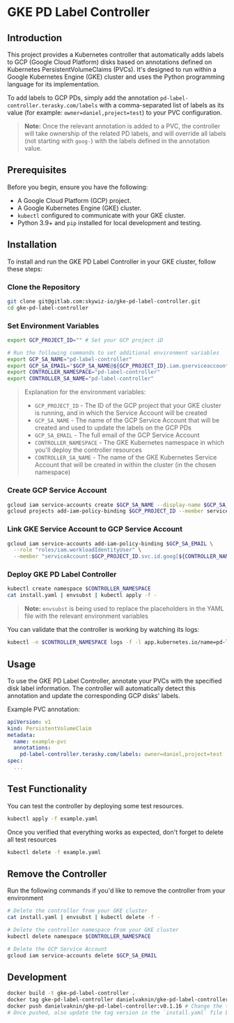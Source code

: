 # GKE PD Label Controller

## Introduction

This project provides a Kubernetes controller that automatically adds labels to GCP (Google Cloud Platform) disks based on annotations defined on Kubernetes PersistentVolumeClaims (PVCs). It's designed to run within a Google Kubernetes Engine (GKE) cluster and uses the Python programming language for its implementation.

To add labels to GCP PDs, simply add the annotation `pd-label-controller.terasky.com/labels` with a comma-separated list of labels as its value (for example: `owner=daniel,project=test`) to your PVC configuration.

> **Note:** Once the relevant annotation is added to a PVC, the controller will take ownership of the related PD labels, and will override all labels (not starting with `goog-`) with the labels defined in the annotation value.

## Prerequisites

Before you begin, ensure you have the following:

- A Google Cloud Platform (GCP) project.
- A Google Kubernetes Engine (GKE) cluster.
- `kubectl` configured to communicate with your GKE cluster.
- Python 3.9+ and `pip` installed for local development and testing.

## Installation

To install and run the GKE PD Label Controller in your GKE cluster, follow these steps:

### Clone the Repository

```bash
git clone git@gitlab.com:skywiz-io/gke-pd-label-controller.git
cd gke-pd-label-controller
```

### Set Environment Variables

```bash
export GCP_PROJECT_ID="" # Set your GCP project iD

# Run the following commands to set additional environment variables
export GCP_SA_NAME="pd-label-controller"                                      # You can modify this according to your needs
export GCP_SA_EMAIL="$GCP_SA_NAME@${GCP_PROJECT_ID}.iam.gserviceaccount.com"  # DON'T change this
export CONTROLLER_NAMESPACE="pd-label-controller"                             # You can modify this according to your needs
export CONTROLLER_SA_NAME="pd-label-controller"                               # You can modify this according to your needs
```

> Explanation for the environment variables:
> - `GCP_PROJECT_ID` - The ID of the GCP project that your GKE cluster is running, and in which the Service Account will be created
> - `GCP_SA_NAME` - The name of the GCP Service Account that will be created and used to update the labels on the GCP PDs
> - `GCP_SA_EMAIL` - The full email of the GCP Service Account
> - `CONTROLLER_NAMESPACE` - The GKE Kubernetes namespace in which you'll deploy the controller resources
> - `CONTROLLER_SA_NAME` - The name of the GKE Kubernetes Service Account that will be created in within the cluster (in the chosen namespace)

### Create GCP Service Account

```bash
gcloud iam service-accounts create $GCP_SA_NAME --display-name $GCP_SA_NAME
gcloud projects add-iam-policy-binding $GCP_PROJECT_ID --member serviceAccount:$GCP_SA_EMAIL --role "roles/compute.storageAdmin"
```

### Link GKE Service Account to GCP Service Account

```bash
gcloud iam service-accounts add-iam-policy-binding $GCP_SA_EMAIL \
  --role "roles/iam.workloadIdentityUser" \
  --member "serviceAccount:$GCP_PROJECT_ID.svc.id.goog[${CONTROLLER_NAMESPACE:-"default"}/${CONTROLLER_SA_NAME}]"
```

### Deploy GKE PD Label Controller

```bash
kubectl create namespace $CONTROLLER_NAMESPACE
cat install.yaml | envsubst | kubectl apply -f -
```

> **Note:** `envsubst` is being used to replace the placeholders in the YAML file with the relevant environment variables

You can validate that the controller is working by watching its logs:

```bash
kubectl -n $CONTROLLER_NAMESPACE logs -f -l app.kubernetes.io/name=pd-label-controller
```

## Usage

To use the GKE PD Label Controller, annotate your PVCs with the specified disk label information. The controller will automatically detect this annotation and update the corresponding GCP disks' labels.

Example PVC annotation:

```yaml
apiVersion: v1
kind: PersistentVolumeClaim
metadata:
  name: example-pvc
  annotations:
    pd-label-controller.terasky.com/labels: owner=daniel,project=test
spec:
  ...
```

## Test Functionality

You can test the controller by deploying some test resources.

```bash
kubectl apply -f example.yaml
```

Once you verified that everything works as expected, don't forget to delete all test resources

```bash
kubectl delete -f example.yaml
```

## Remove the Controller

Run the following commands if you'd like to remove the controller from your environment

```bash
# Delete the controller from your GKE cluster
cat install.yaml | envsubst | kubectl delete -f -

# Delete the controller namespace from your GKE cluster
kubectl delete namespace $CONTROLLER_NAMESPACE

# Delete the GCP Service Account
gcloud iam service-accounts delete $GCP_SA_EMAIL
```

## Development

```bash
docker build -t gke-pd-label-controller .
docker tag gke-pd-label-controller danielvaknin/gke-pd-label-controller:v0.1.16 # Change the tag version
docker push danielvaknin/gke-pd-label-controller:v0.1.16 # Change the tag version
# Once pushed, also update the tag version in the `install.yaml` file before redeploying
```